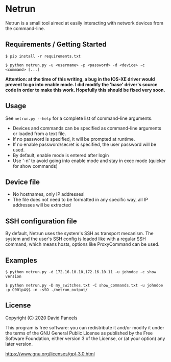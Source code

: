 # Netrun

Netrun is a small tool aimed at easily interacting with network devices from the command-line.

## Requirements / Getting Started

```shell
$ pip install -r requirements.txt
```

```shell
$ python netrun.py -u <username> -p <password> -d <device> -c <command> [...]
```

**Attention: at the time of this writing, a bug in the IOS-XE driver would prevent to go into enable mode. I did modify the 'base' driver's source code in order to make this work. Hopefully this should be fixed very soon.**


## Usage

See ```netrun.py --help``` for a complete list of command-line arguments.

- Devices and commands can be specified as command-line arguments or loaded from a text file.
- If no password is specified, it will be prompted at runtime.
- If no enable password/secret is specified, the user password will be used. 
- By default, enable mode is entered after login
- Use '-n' to avoid going into enable mode and stay in exec mode (quicker for show commands)


## Device file ##
- No hostnames, only IP addresses!
- The file does not need to be formatted in any specific way, all IP addresses will be extracted

## SSH configuration file

By default, Netrun uses the system's SSH as transport mecanism. The system and the user's SSH config is loaded like with a regular SSH command, which means hosts, options like ProxyCommand can be used.

## Examples

```shell
$ python netrun.py -d 172.16.10.10,172.16.10.11 -u johndoe -c show version

$ python netrun.py -D my_switches.txt -C show_commands.txt -u johndoe -p C00lp4$$ -n -sSO ./netrun_output/
```


## License

Copyright (C) 2020 David Paneels

This program is free software: you can redistribute it and/or modify
it under the terms of the GNU General Public License as published by
the Free Software Foundation, either version 3 of the License, or
(at your option) any later version.

https://www.gnu.org/licenses/gpl-3.0.html
